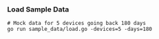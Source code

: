 ### Load Sample Data

```shell
# Mock data for 5 devices going back 180 days
go run sample_data/load.go -devices=5 -days=180 
```